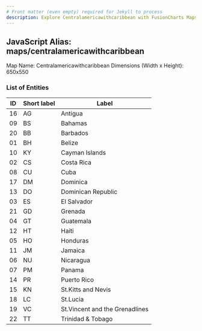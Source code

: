 ```yaml
---
# Front matter (even empty) required for Jekyll to process
description: Explore Centralamericawithcaribbean with FusionCharts Maps – Detailed features for seamless integration. Try now & enhance your data visualization today! 
---
```


## JavaScript Alias: maps/centralamericawithcaribbean

Map Name: Centralamericawithcaribbean
Dimensions (Width x Height): 650x550





### List of Entities

ID | Short label | Label
---|---|---|
16|AG|Antigua
09|BS|Bahamas
20|BB|Barbados
01|BH|Belize
10|KY|Cayman Islands
02|CS|Costa Rica
08|CU|Cuba
17|DM|Dominica
13|DO|Dominican Republic
03|ES|El Salvador
21|GD|Grenada
04|GT|Guatemala
12|HT|Haiti
05|HO|Honduras
11|JM|Jamaica
06|NU|Nicaragua
07|PM|Panama
14|PR|Puerto Rico
15|KN|St.Kitts and Nevis
18|LC|St.Lucia
19|VC|St.Vincent and the Grenadlines
22|TT|Trinidad & Tobago

